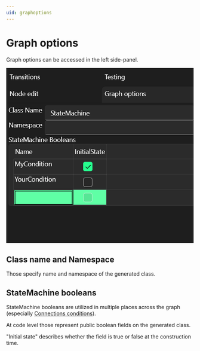 ```yaml
---
uid: graphoptions
---
```


# Graph options
Graph options can be accessed in the left side-panel.

![Graph options](../images/graphoptions.png)

## Class name and Namespace
Those specify name and namespace of the generated class.

## StateMachine booleans
StateMachine booleans are utilized in multiple places across the graph (especially [Connections conditions](connections.md#conditions)).

At code level those represent public boolean fields on the generated class.

"Initial state" describes whether the field is true or false at the construction time.
